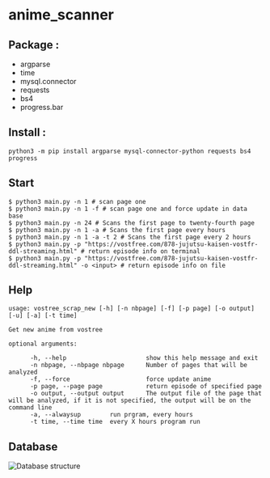 
# anime_scanner

## Package :
 - argparse  
 - time
 - mysql.connector  
 - requests  
 - bs4 
 - progress.bar

## Install :
`python3 -m pip install argparse mysql-connector-python requests bs4 progress`

## Start

    $ python3 main.py -n 1 # scan page one
    $ python3 main.py -n 1 -f # scan page one and force update in data base
    $ python3 main.py -n 24 # Scans the first page to twenty-fourth page
    $ python3 main.py -n 1 -a # Scans the first page every hours
    $ python3 main.py -n 1 -a -t 2 # Scans the first page every 2 hours
    $ python3 main.py -p "https://vostfree.com/878-jujutsu-kaisen-vostfr-ddl-streaming.html" # return episode info on terminal
    $ python3 main.py -p "https://vostfree.com/878-jujutsu-kaisen-vostfr-ddl-streaming.html" -o <input> # return episode info on file

## Help

	usage: vostree_scrap_new [-h] [-n nbpage] [-f] [-p page] [-o output] [-u] [-a] [-t time]

	Get new anime from vostree

	optional arguments:

		  -h, --help                      show this help message and exit
		  -n nbpage, --nbpage nbpage      Number of pages that will be analyzed
		  -f, --force                     force update anime
		  -p page, --page page            return episode of specified page
		  -o output, --output output      The output file of the page that will be analyzed, if it is not specified, the output will be on the command line
		  -a, --alwaysup        run prgram, every hours
		  -t time, --time time  every X hours program run


## Database
![Database structure](https://i.ibb.co/nPQnM1w/Capture-d-cran-2020-12-13-165241.png)

